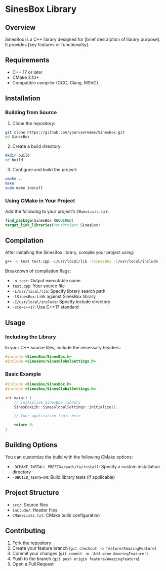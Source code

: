 # SinesBox Library

## Overview

SinesBox is a C++ library designed for [brief description of library purpose]. It provides [key features or functionality].

## Requirements

- C++ 17 or later
- CMake 3.10+
- Compatible compiler (GCC, Clang, MSVC)

## Installation

### Building from Source

1. Clone the repository:
```bash
git clone https://github.com/yourusername/SinesBox.git
cd SinesBox
```

2. Create a build directory:
```bash
mkdir build
cd build
```

3. Configure and build the project:
```bash
cmake ..
make
sudo make install
```

### Using CMake in Your Project

Add the following to your project's `CMakeLists.txt`:

```cmake
find_package(SinesBox REQUIRED)
target_link_libraries(YourProject SinesBox)
```

## Compilation

After installing the SinesBox library, compile your project using:

```bash
g++ -o test test.cpp -L/usr/local/lib -lSinesBox -I/usr/local/include -std=c++17
```

Breakdown of compilation flags:
- `-o test`: Output executable name
- `test.cpp`: Your source file
- `-L/usr/local/lib`: Specify library search path
- `-lSinesBox`: Link against SinesBox library
- `-I/usr/local/include`: Specify include directory
- `-std=c++17`: Use C++17 standard

## Usage

### Including the Library

In your C++ source files, include the necessary headers:

```cpp
#include <SinesBox/SinesBox.h>
#include <SinesBox/SinesGlobalSettings.h>
```

### Basic Example

```cpp
#include <SinesBox/SinesBox.h>
#include <SinesBox/SinesGlobalSettings.h>

int main() {
    // Initialize SinesBox library
    SinesBoxLib::SinesGlobalSettings::initialize();

    // Your application logic here

    return 0;
}
```

## Building Options

You can customize the build with the following CMake options:

- `-DCMAKE_INSTALL_PREFIX=/path/to/install`: Specify a custom installation directory
- `-DBUILD_TESTS=ON`: Build library tests (if applicable)

## Project Structure

- `src/`: Source files
- `include/`: Header files
- `CMakeLists.txt`: CMake build configuration

## Contributing

1. Fork the repository
2. Create your feature branch (`git checkout -b feature/AmazingFeature`)
3. Commit your changes (`git commit -m 'Add some AmazingFeature'`)
4. Push to the branch (`git push origin feature/AmazingFeature`)
5. Open a Pull Request
